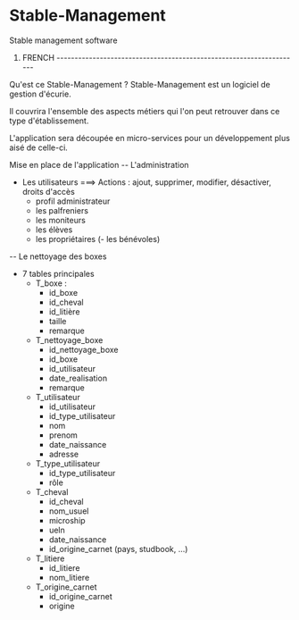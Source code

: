 # Stable-Management
Stable management software

1. FRENCH --------------------------------------------------------------------

Qu'est ce Stable-Management ?
Stable-Management est un logiciel de gestion d'écurie.

Il couvrira l'ensemble des aspects métiers qui l'on peut retrouver dans ce type d'établissement.

L'application sera découpée en micro-services pour un développement plus aisé de celle-ci.

Mise en place de l'application
-- L'administration
  - Les utilisateurs ===> Actions : ajout, supprimer, modifier, désactiver, droits d'accès
       - profil administrateur
       - les palfreniers
       - les moniteurs
       - les élèves
       - les propriétaires
       (- les bénévoles)
 
 -- Le nettoyage des boxes
   - 7 tables principales
       - T_boxe :
         - id_boxe
         - id_cheval
         - id_litière
         - taille
         - remarque
       - T_nettoyage_boxe
         - id_nettoyage_boxe
         - id_boxe
         - id_utilisateur
         - date_realisation
         - remarque
       - T_utilisateur
         - id_utilisateur
         - id_type_utilisateur
         - nom
         - prenom
         - date_naissance
         - adresse
       - T_type_utilisateur
         - id_type_utilisateur
         - rôle
       - T_cheval
         - id_cheval
         - nom_usuel
         - microship
         - ueln
         - date_naissance
         - id_origine_carnet (pays, studbook, ...)
       - T_litiere
          - id_litiere
          - nom_litiere
        - T_origine_carnet
           - id_origine_carnet
           - origine
